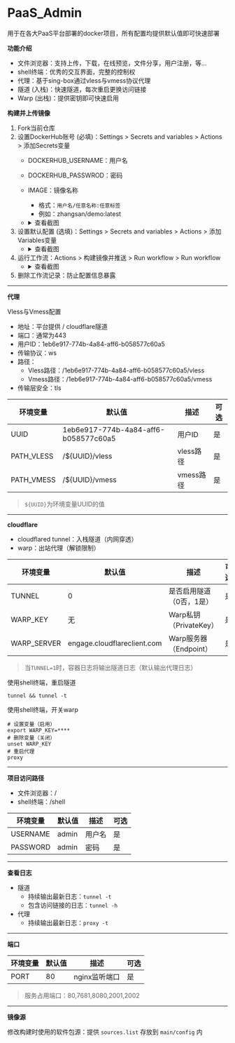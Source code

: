 # PaaS_Admin

用于在各大PaaS平台部署的docker项目，所有配置均提供默认值即可快速部署

**功能介绍**

- 文件浏览器：支持上传，下载，在线预览，文件分享，用户注册，等...
- shell终端：优秀的交互界面，完整的控制权
- 代理：基于sing-box通过vless与vmess协议代理
- 隧道 (入栈)：快速隧道，每次重启更换访问链接
- Warp (出栈)：提供密钥即可快速启用

**构建并上传镜像**

1. Fork当前仓库
2. 设置DockerHub账号 (必填)：Settings > Secrets and variables > Actions > 添加Secrets变量
   - DOCKERHUB_USERNAME：用户名
   - DOCKERHUB_PASSWROD：密码
   - IMAGE：镜像名称
     - 格式：`用户名/任意名称:任意标签`
     - 例如：zhangsan/demo:latest
   - <details>
      <summary>查看截图</summary>

      ![image](https://user-images.githubusercontent.com/70625361/235481645-60cbb1d3-806d-49d0-aa21-bbaf2d3aff82.png)
     </details>
3. 设置默认配置 (选填)：Settings > Secrets and variables > Actions > 添加Variables变量
   - <details>
      <summary>查看截图</summary>
      
      ![image](https://user-images.githubusercontent.com/70625361/235479087-2fa99315-84d9-480a-a49b-b9716245ba5d.png)
     </details>
4. 运行工作流：Actions > 构建镜像并推送 > Run workflow > Run workflow
   - <details>
      <summary>查看截图</summary>

      ![image](https://user-images.githubusercontent.com/70625361/235481505-0eff5199-48f3-4e08-91ae-224e379d4f1a.png)
     </details>
5. 删除工作流记录：防止配置信息暴露

****

**代理**

Vless与Vmess配置

- 地址：平台提供 / cloudflare隧道
- 端口：通常为443
- 用户ID：1eb6e917-774b-4a84-aff6-b058577c60a5
- 传输协议：ws
- 路径：
  - Vless路径：/1eb6e917-774b-4a84-aff6-b058577c60a5/vless
  - Vmess路径：/1eb6e917-774b-4a84-aff6-b058577c60a5/vmess
- 传输层安全：tls

| 环境变量   | 默认值                               | 描述      | 可选 |
| ---------- | ------------------------------------ | --------- | ---- |
| UUID       | 1eb6e917-774b-4a84-aff6-b058577c60a5 | 用户ID    | 是   |
| PATH_VLESS | /${UUID}/vless                       | vless路径 | 是   |
| PATH_VMESS | /${UUID}/vmess                       | vmess路径 | 是   |

> `${UUID}`为环境变量UUID的值

****

**cloudflare**

- cloudflared tunnel：入栈隧道（内网穿透）
- warp：出站代理（解锁限制）

| 环境变量    | 默认值                      | 描述                     | 可选 |
| ----------- | --------------------------- | ------------------------ | ---- |
| TUNNEL      | 0                           | 是否启用隧道（0否，1是） | 是   |
| WARP_KEY    | 无                          | Warp私钥（PrivateKey）   | 是   |
| WARP_SERVER | engage.cloudflareclient.com | Warp服务器（Endpoint）   | 是   |

> 当`TUNNEL=1`时，容器日志将输出隧道日志（默认输出代理日志）

使用shell终端，重启隧道

```shell
tunnel && tunnel -t
```

使用shell终端，开关warp

```shell
# 设置变量（启用）
export WARP_KEY=****
# 删除变量（关闭）
unset WARP_KEY
# 重启代理
proxy
```

****

**项目访问路径**

- 文件浏览器：/
- shell终端：/shell

| 环境变量 | 默认值 | 描述   | 可选 |
| -------- | ------ | ------ | ---- |
| USERNAME | admin  | 用户名 | 是   |
| PASSWORD | admin  | 密码   | 是   |

****

**查看日志**

- 隧道
  - 持续输出最新日志：`tunnel -t`
  - 包含访问链接的日志：`tunnel -h`
- 代理
  - 持续输出最新日志：`proxy -t`

****

**端口**

| 环境变量 | 默认值 | 描述          | 可选 |
| -------- | ------ | ------------- | ---- |
| PORT     | 80     | nginx监听端口 | 是   |

> 服务占用端口：80,7681,8080,2001,2002

****

**镜像源**

修改构建时使用的软件包源：提供 `sources.list` 存放到 `main/config` 内

